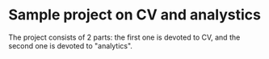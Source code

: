 # Sample project on CV and analystics

The project consists of 2 parts: the first one is devoted to CV, and the second one is devoted to "analytics".
